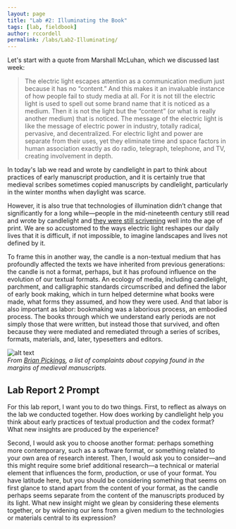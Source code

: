 ```yaml
---
layout: page
title: "Lab #2: Illuminating the Book"
tags: [lab, fieldbook]
author: rccordell
permalink: /labs/Lab2-Illuminating/
---
```


Let's start with a quote from Marshall McLuhan, which we discussed last week:

> The electric light escapes attention as a communication medium just because it has no “content.” And this makes it an invaluable instance of how people fail to study media at all. For it is not till the electric light is used to spell out some brand name that it is noticed as a medium. Then it is not the light but the “content” (or what is really another medium) that is noticed. The message of the electric light is like the message of electric power in industry, totally radical, pervasive, and decentralized. For electric light and power are separate from their uses, yet they eliminate time and space factors in human association exactly as do radio, telegraph, telephone, and TV, creating involvement in depth.

In today's lab we read and wrote by candlelight in part to think about practices of early manuscript production, and it is certainly true that medieval scribes sometimes copied manuscripts by candlelight, particularly in the winter months when daylight was scarce. 

However, it is also true that technologies of illumination didn’t change that significantly for a long while—people in the mid-nineteenth century still read and wrote by candlelight and [they were still scrivening](http://www.bartleby.com/129/) well into the age of print. We are so accustomed to the ways electric light reshapes our daily lives that it is difficult, if not impossible, to imagine landscapes and lives not defined by it.

To frame this in another way, the candle is a non-textual medium that has profoundly affected the texts we have inherited from previous generations: the candle is not a format, perhaps, but it has profound influence on the evolution of our textual formats. An ecology of media, including candlelight, parchment, and calligraphic standards circumscribed and defined the labor of early book making, which in turn helped determine what books were made, what forms they assumed, and how they were used. And that labor is also important as labor: bookmaking was a laborious process, an embodied process. The books through which we understand early periods are not simply those that were written, but instead those that survived, and often because they were mediated and remediated through a series of scribes, formats, materials, and, later, typesetters and editors.

![alt text](https://i0.wp.com/brainpickings.org/wp-content/uploads/2012/03/marginalized.jpg?zoom=2&w=680 "Notes in medieval manuscripts made by medieval scribes, from Brain Pickings")  
*From [Brian Pickings](https://www.brainpickings.org/2012/03/21/monk-complaints-manuscripts/), a list of complaints about copying found in the margins of medieval manuscripts.*

## Lab Report 2 Prompt

For this lab report, I want you to do two things. First, to reflect as always on the lab we conducted together. How does working by candlelight help you think about early practices of textual production and the codex format? What new insights are produced by the experience? 

Second, I would ask you to choose another format: perhaps something more contemporary, such as a software format, or something related to your own area of research interest. Then, I would ask you to consider—and this might require some brief additional research—a technical or material element that influences the form, production, or use of your format. You have latitude here, but you should be considering something that seems on first glance to stand apart from the content of your format, as the candle perhaps seems separate from the content of the manuscripts produced by its light. What new insight might we glean by considering these elements together, or by widening our lens from a given medium to the technologies or materials central to its expression? 